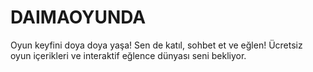 # DAIMAOYUNDA
Oyun keyfini doya doya yaşa! Sen de katıl, sohbet et ve eğlen! Ücretsiz oyun içerikleri ve interaktif eğlence dünyası seni bekliyor.


